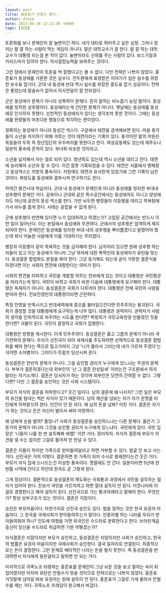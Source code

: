 ```yaml
---
layout: post
title: 홍준표가 안철수 깼다.
author: drkim
date: 2017-04-26 13:21:05 +0900
tags: [컬럼]
---
```

  


토론회를 보니 문재인이 참 눌변이긴 하다. 내가 대타로 뛰어주고 싶은 심정. 그러나 정치는 말 잘 하는 사람이 먹는 게임이 아니다. 말은 대학교수가 잘 한다. 말 잘 하는 대학교수가 대통령 되는걸 본 적이 없다. 눌변이라도 신뢰를 주는 사람이 있다. 보스기질과 카리스마가 있어야 한다. 의사결정능력을 보여주는 것이다. 

  


그런 점에서 문재인이 토론을 썩 잘했다고는 볼 수 없다. 다만 전략은 나쁘지 않았다. 홍준표가 동성애를 거론한 것은 실수다. 전두환에게 표창받은 이야기가 실은 실수를 위장한 보수표 잡기다. 군대 내 동성애 반대 역시 실수를 위장한 중도표 잡기 성공이다. 전략은 좋았는데 말솜씨가 없어서 의사전달이 잘 안되었다. 

  


군은 동성애가 문제가 아니라 성폭력이 문제다. 흔히 말하는 비누줍기 농담 말이다. 동성애를 빙자한 성추행이다. 동성애라는게 간단한 문제가 아니다. 옛날에는 동성애를 동성애로 인식하지 못했다. 선천적인 동성애자가 있다는 생각조차 못한 것이다. 그때는 동성애를 한량들의 마초다운 행동으로 착각하는 편이었다. 

  


정확히는 동성애가 아니라 동성간 섹스다. 구글에서 태껸을 검색해보면 된다. 마을 총각들이 소년을 차지하기 위해 겨루는 것이 태껸이라는 기록이 있다. 총각이란 말의 어원은 목동들의 두목 즉 청년집단의 우두머리를 뜻한다고 한다. 여성공동체도 있는데 제주도나 일본의 풍속에 흔적이 있다. 부녀회 비슷한 것이라고. 

  


소년을 납치해서 자는 걸로 되어 있다. 청년회도 있는데 역시 소년을 데리고 잔다. 태껸에 승리해야 소년과 잘 수 있다. 이건 잘못 기록되었을 수 있다. 태껸은 서울에서 행해졌고 동성섹스는 지방의 풍속이다. 지방에도 태껸과 유사한게 있었기에 그런 기록이 남은 것이다. 화랑도를 동성애와 결부시켜 연구하기도 한다. 

  


하여간 봉건시대 악습이다. 군대 내 동성애가 문제인게 아니라 동성애를 빙자한 부대내 성추행이 문제인 거다. 감옥이나 군대와 같은 특수공간에서는 동성애자도 아니고 양성애자도 아닌데 공연히 동성 섹스를 한다. 가만 놔두면 병장들이 이등병을 데리고 목욕탕에 가서 비누를 줍게 한다. 사태는 겉잡을 수 없게 된다. 

  


군에 성추행이 만연해 있다면 누가 입대하려고 하겠는가? 고립된 공간에서는 반드시 이런 일이 일어난다. 이는 본질에서 동성애와 무관하다. 군에서의 성추행은 엄격하게 제지되어야 한다. 문재인은 동성애를 빙자한 부대 내의 성추행을 뿌리뽑겠다고 말했어야 했는데 워낙 어눌한 사람에게 이를 기대하기는 무리였다. 

  


병장과 이등병이 같이 목욕하는 것을 금지해야 한다. 남자끼리 있으면 원래 성추행 하는 자들이 있고 이는 동성애가 아니라 그냥 약자에 대한 폭력인데 동성애자가 유탄을 맞는다. 동성결혼 합법화도 본질을 봐야 한다. 그냥 동거해도 되는데 굳이 거창한 결혼식을 하겠다면 이는 사회의 편견에 대항한다는 의미가 된다. 

  


사회의 편견을 타파하고 국민을 계몽할 의무는 진보에게 있는 것이고 대통령은 국민평균을 따라가는게 맞다. 국민이 바뀌고 국회가 바뀐 다음에 대통령에게 요구해야 한다. 대통령은 독재자가 아니다. 동성결혼은 국회가 다루어야 한다. 대통령은 전체 국민의 사랑을 받아야 한다. 진보진영만의 대통령이라면 곤란하다. 

  


특정 진영을 만족시키고 반대세력에게 증오를 불러일으킨다면 민주주의는 붕괴된다. 국회가 결정할 것을 대통령에게 요구하는게 너무 많다. 대통령은 권력자다. 권력자가 사람의 생각을 인위적으로 바꾸려는 시도를 한다면? 박정희가 국민교육헌장 만들었던 짓을 한다면? 괴물이 된다. 국민이 결정하고 국회가 집행한다. 

  


대통령은 방향을 제시한다. 이게 민주주의다. 동성결혼은 옳고 그름의 문제가 아니라 국가전략의 문제다. 우리가 선진국이 되어 세계사를 주도하려면 선제적으로 동성결혼 합법화를 해야 한다는 쪽으로 밀고가야지 그냥 '니가 몰라서 그러는데 내가 가르쳐 주겠다'는 식이면 소아병이다. 그러다가 트럼프 당선시켜 준다. 

  


동성결혼은 찬반의 문제가 아니다. 그걸 승인할 권리가 누구에게 있느냐는 주권의 문제다. 부부가 결혼하겠다는데 외부인이 '난 그 결혼 찬성일세' 이러는건 구조론에서 하지 말라는 자기소개다. 결혼은 당사자가 하는 것이며 외부인은 당연히 간여할 수 없다. 그렇다면? 다만 그 결혼을 승인하는 것은 사회 시스템이다. 

  


부모가 자식의 결혼을 허락한다고? 웃긴 일이다. 남의 결혼에 왜 나서지? 그런 일은 부모의 유산을 탐내는 썩은 자식이 있기 때문이다. 남의 재산을 넘보는 자가 자기 운명을 타인에게 허락맡으려 한다. 인간이 안 된 자다. 왜 남의 돈을 넘봐? 미친 거다. 결혼은 자기가 하는 것이고 돈은 자신이 벌어서 써야 마땅하다. 

  


왜 남에게 손을 벌려? 돌았나? 사회가 동성결혼을 승인하느냐는 다른 문제다. 옳은가 그른가의 문제가 아니라 그것을 승인할 권리가 누구에게 있느냐다. 국민에게 있다. 국민 입장은 '니들이 나를 한 번 설득해봐 에헴!' 이런 거다. 정리하자. 자식의 결혼에 부모가 의견을 낼 수는 없지만 그걸로 틀어져 안 만날 수 있다. 

  


결혼은 지들이 하지만 가족으로 받아들여달라고 하면 거부할 수 있다. 얼굴 안 보고 사는 거다. 선진국은 거의 이렇다. 결혼하면 한 가족이 되어 수시로 왕래한다는건 웃긴 거다. 부모가 자식 집에 드나드는건 이상한 풍속이다. 명절에도 안 간다. 일본이라면 5년에 한 번쯤 시댁에 간다고 하던데 한국도 곧 그렇게 된다. 

  


그게 정상이다. 결론적으로 동성결혼의 제도화는 국회통과 과정에서 국민을 설득하는 절차가 있어야 한다. 진보가 국민을 가르치려고 하면 절대 설득이 안 된다. 이웃나라와 이걸로 경쟁한다고 해야 설득이 된다. 선진국으로 가는 통과의례라고 말해야 한다. 무엇인가? 항상 상부구조가 있는 것이다. 결혼은 지맘이다. 

  


승인은 부모마음이다. 마찬가지로 선진국 승인도 있다. 법을 정하는 것은 한국 유권자 마음이다. 그 한국을 국제사회가 받아들여주는가 말이다. 인종차별 하는 나라를 우리가 받아들여줘야 하나? 인도에 여행을 가면 외국인은 수드라로 분류한다고 한다. 브라만계급 출신이 당신을 수드라로 취급하면 기분 어떻겠는가? 

  


자식결혼은 지맘이지만 부모가 승인하고, 동성결혼은 지맘이지만 사회가 승인하고, 한국의 법률은 유권자 마음이지만 국제사회가 승인한다. 결국 일자리로 연결된다. 최종적으로는 돈이 결정한다. 그런 문제로 배타적인 나라는 돈을 벌지 못한다. 즉 동성결혼을 반대하면서 자식에게 용돈달라고 말하면 안 되는 거다.

  


마지막으로 귀족노조 타령하는 홍준표를 문재인이 그냥 놔둔 것을 보고 필자는 속이 뒤집어졌지만 어차피 유탄은 안철수가 맞을 것이므로 전략으로는 나쁘지 않았다. 홍준표 거짓말에 넘어갈 바보 유권자는 원래 설득이 안 된다. 홍준표가 그걸로 기세 올려서 안철수를 깨는 거다. 귀족노조 프레임이 완고해서 버겁다.